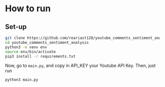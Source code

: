 # How to run 

## Set-up

```sh
git clone https://github.com/reariast128/youtube_comments_sentiment_analysis.git
cd youtube_comments_sentiment_analysis
python3 -m venv env
source env/bin/activate
pip3 install -r requirements.txt
```

Now, go to `main.py`, and copy in API_KEY your Youtube API Key. Then, just run

```sh
python3 main.py
```